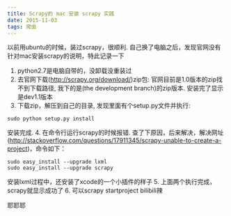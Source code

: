 ```yaml
---
title: Scrapy的 mac 安装 scrapy 实践
date: 2015-11-03
tags: 爬虫
---
```


以前用ubuntu的时候，装过scrapy，很顺利. 自己换了电脑之后，发现官网没有针对mac安装scrapy的说明，特此记录一下

1. python2.7是电脑自带的，没卸载没重装过
2. 去官网下载(http://scrapy.org/download/)zip包: 官网目前是1.0版本的zip找不到下载路径, 我下的是(the development branch)的zip版本. 安装完了显示是dev1.1版本
3. 下载zip，解压到自己的目录, 发现里面有个setup.py文件并执行:
```vim
sudo python setup.py install
```
安装完成.
4. 在命令行运行scrapy的时候报错. 查了下原因，后来解决，解决网址(http://stackoverflow.com/questions/17911345/scrapy-unable-to-create-a-project)，命令如下：
```vim
sudo easy_install --upgrade lxml
sudo easy_install --upgrade scrapy
```
安装lxml过程中，还安装了xcode的一个小插件的样子
5. 上面两个执行完成，scrapy就显示成功了
6. 可以scrapy startproject bilibili辣

耶耶耶
